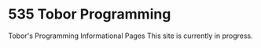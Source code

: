 # 535 Tobor Programming
Tobor's Programming Informational Pages
This site is currently in progress.
